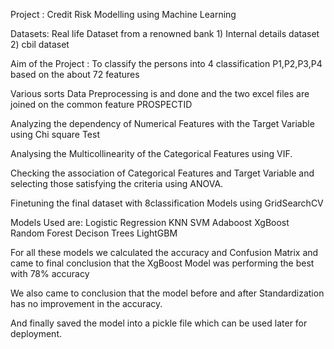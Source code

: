 Project : Credit Risk Modelling using Machine Learning

Datasets: Real life Dataset from a renowned bank 
		1) Internal details dataset
		2) cbil dataset

Aim of the Project : To classify the persons into 4 classification P1,P2,P3,P4 based on the about 72 features

Various sorts Data Preprocessing is and done and the two excel files are joined on the common feature PROSPECTID

Analyzing the dependency of Numerical Features  with the Target Variable using Chi square Test

Analysing the Multicollinearity of the Categorical Features using VIF. 

Checking the association of Categorical Features and  Target Variable and selecting those satisfying the criteria using ANOVA.

Finetuning the final dataset with 8classification Models using GridSearchCV

Models Used are: Logistic Regression
		 KNN
		 SVM
		 Adaboost
		 XgBoost
		 Random Forest
		 Decison Trees
		 LightGBM

For all these models we calculated the accuracy and Confusion Matrix and came to final conclusion that the XgBoost Model was performing the best with 78% accuracy


We also came to conclusion that the model before and after Standardization has no improvement in the accuracy.

And finally saved the model into a pickle file which can be used later for deployment.
